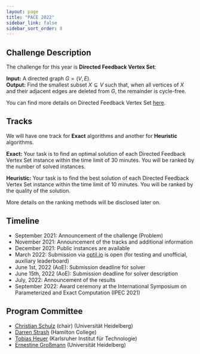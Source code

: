 ```yaml
---
layout: page
title: "PACE 2022"
sidebar_link: false
sidebar_sort_order: 8
---
```

## Challenge Description

The challenge for this year is **Directed Feedback Vertex Set**:

**Input:** A directed graph $G = (V, E)$. <br/>
**Output:** Find the smallest subset $X \subseteq V$ such that, when all vertices of $X$ and their adjacent edges are deleted from $G$, the remainder is cycle-free.


You can find more details on Directed Feedback Vertex Set [here](directed-fvs/).

## Tracks

We will have one track for **Exact** algorithms and another for **Heuristic** algorithms.

**Exact:**
Your task is to find an optimal solution of each Directed Feedback Vertex Set instance within the time limit of 30 minutes.
You will be ranked by the number of solved instances.

**Heuristic:**
Your task is to find the best solution of each Directed Feedback Vertex Set instance within the time limit of 10 minutes.
You will be ranked by the quality of the solution.

More details on the ranking methods will be disclosed later on.
<!--You can find more details on the ranking methods [here](tracks/).-->

<!--text from PACE 2021
## Submission

You submit your solver to [optil.io](https://optil.io/) and its description to [EasyChair](https://easychair.org/conferences/?conf=pace2021).
See [submission requirements](submissions/) for details.

-->
## Timeline

- September 2021: Announcement of the challenge (Problem)
- November 2021: Announcement of the tracks and additional information
- December 2021: Public instances are available
- March 2022: Submission via [optil.io](https://optil.io/) is open (for testing and unofficial, auxiliary leaderboard)
- June 1st, 2022 (AoE): Submission deadline for solver
- June 15th, 2022 (AoE): Submission deadline for solver description
- July, 2022: Announcement of the results
- September 2022: Award ceremony at the International Symposium on Parameterized and Exact Computation (IPEC 2021) 


## Program Committee

- [Christian Schulz](https://schulzchristian.github.io/) (chair) (Universität Heidelberg)
- [Darren Strash](https://darrenstrash.github.io/) (Hamilton College)
- [Tobias Heuer](https://algo2.iti.kit.edu/heuer.php) (Karlsruher Institut für Technologie)
- [Ernestine Großmann](https://ae.ifi.uni-heidelberg.de/ernestine.html) (Universität Heidelberg)
